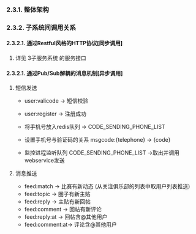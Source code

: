 ### 2.3.1. 整体架构





### 2.3.2. 子系统间调用关系

#### 2.3.2.1. 通过Restful风格的HTTP协议[同步调用]

1. 详见 3子服务系统 的服务接口

#### 2.3.2.1. 通过Pub/Sub解耦的消息机制[异步调用]

1. 短信发送  

	* user:valicode  -> 短信校验       	
	* user:register  -> 注册成功

	* 将手机号放入redis队列 -> CODE_SENDING_PHONE_LIST
	* 设置手机号与验证码的关系  msgcode:{telephone} -> {code}

	* 监控进程监听队列  CODE_SENDING_PHONE_LIST ->取出并调用webservice发送

2. 消息推送  

	* feed:match     -> 比赛有新动态 (从关注俱乐部的列表中取用户列表推送)
	* feed:topic     -> 圈子有新主贴 
	* feed:reply     -> 主贴有新回帖
	* feed:comment   -> 回帖有新评论
	* feed:reply:at  -> 回帖含@其他用户
	* feed:comment:at-> 评论含@其他用户